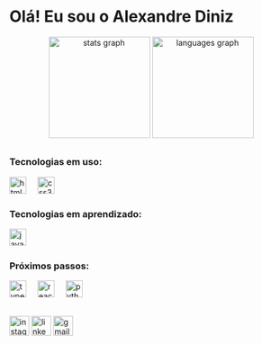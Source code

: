 <h1 align="left">Olá! Eu sou o Alexandre Diniz</h1>

<div align="center">
  <img height="180em" src="https://github-readme-stats.vercel.app/api?username=alexandrehdiniz&hide_title=false&hide_rank=false&show_icons=true&include_all_commits=true&count_private=true&disable_animations=false&theme=github_dark&locale=en&hide_border=false" alt="stats graph"  />
  <img height="180em" src="https://github-readme-stats.vercel.app/api/top-langs?username=alexandrehdiniz&locale=en&hide_title=false&layout=compact&card_width=320&langs_count=5&theme=github_dark&hide_border=false" alt="languages graph"  />
</div>

##

<div align="left">
  <h3>Tecnologias em uso:</h3>
  <img src="https://cdn.jsdelivr.net/gh/devicons/devicon/icons/html5/html5-original.svg" height="30" alt="html5 logo"  />
  <img width="12" />
  <img src="https://cdn.jsdelivr.net/gh/devicons/devicon/icons/css3/css3-original.svg" height="30" alt="css3 logo"  />
  <img width="12" />  
</div>

<div align="left">
    <h3>Tecnologias em aprendizado:</h3>
    <img src="https://cdn.jsdelivr.net/gh/devicons/devicon/icons/javascript/javascript-original.svg" height="30" alt="javascript logo"  />
    <img width="12" />
</div>

<div align="left">
    <h3>Próximos passos:</h3>
    <img src="https://cdn.jsdelivr.net/gh/devicons/devicon/icons/typescript/typescript-original.svg" height="30" alt="typescript logo"  />
    <img width="12" />
    <img src="https://cdn.jsdelivr.net/gh/devicons/devicon/icons/react/react-original.svg" height="30" alt="react logo"  />
    <img width="12" />  
    <img src="https://cdn.jsdelivr.net/gh/devicons/devicon/icons/python/python-original.svg" height="30" alt="python logo"  />
    <img width="12" />
    <!-- <img src="https://cdn.jsdelivr.net/gh/devicons/devicon/icons/csharp/csharp-original.svg" height="30" alt="csharp logo"  /> -->
</div>

##

<div align="left">
  <a href="https://www.instagram.com/zinidtv"><img src="https://img.shields.io/static/v1?message=Instagram&logo=instagram&label=&color=E4405F&logoColor=white&labelColor=&style=for-the-badge" height="35" alt="instagram logo"  /></a>
  <a href="https://www.linkedin.com/in/alexandre-henrique-diniz/"><img src="https://img.shields.io/static/v1?message=LinkedIn&logo=linkedin&label=&color=0077B5&logoColor=white&labelColor=&style=for-the-badge" height="35" alt="linkedin logo"  /></a>
  <a href="mailto:diniz.alexandreh@gmail.com"><img src="https://img.shields.io/static/v1?message=Gmail&logo=gmail&label=&color=D14836&logoColor=white&labelColor=&style=for-the-badge" height="35" alt="gmail logo"  /></a>
</div>

<!-- ![Snake animation](https://github.com/alexandrehdiniz/blob/output/github-contribution-grid-snake.svg) -->

##

